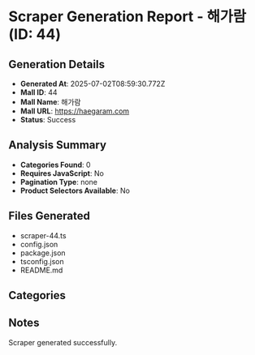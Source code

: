 # Scraper Generation Report - 해가람 (ID: 44)

## Generation Details
- **Generated At**: 2025-07-02T08:59:30.772Z
- **Mall ID**: 44
- **Mall Name**: 해가람
- **Mall URL**: https://haegaram.com
- **Status**: Success

## Analysis Summary
- **Categories Found**: 0
- **Requires JavaScript**: No
- **Pagination Type**: none
- **Product Selectors Available**: No

## Files Generated
- scraper-44.ts
- config.json
- package.json
- tsconfig.json
- README.md

## Categories



## Notes
Scraper generated successfully.
